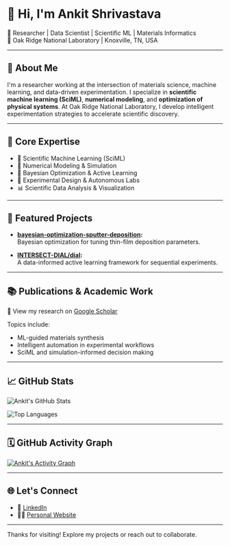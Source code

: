 # 👋 Hi, I'm Ankit Shrivastava

🔬 Researcher | Data Scientist | Scientific ML | Materials Informatics  
🏢 Oak Ridge National Laboratory | Knoxville, TN, USA  
<!--🌐 [ashriva.in](https://www.ashriva.in) | 📫 [contact@ashriva.in](mailto:contact@ashriva.in)-->

---

## 🧠 About Me

I'm a researcher working at the intersection of materials science, machine learning, and data-driven experimentation. I specialize in **scientific machine learning (SciML)**, **numerical modeling**, and **optimization of physical systems**. At Oak Ridge National Laboratory, I develop intelligent experimentation strategies to accelerate scientific discovery.

---

## 🧪 Core Expertise

- 🧠 Scientific Machine Learning (SciML)  
- 🧮 Numerical Modeling & Simulation  
- 🔁 Bayesian Optimization & Active Learning  
- 🧪 Experimental Design & Autonomous Labs  
- 📊 Scientific Data Analysis & Visualization

---

## 📂 Featured Projects

- **[bayesian-optimization-sputter-deposition](https://github.com/ashriva16/bayesian-optimization-sputter-deposition):**  
  Bayesian optimization for tuning thin-film deposition parameters.

- **[INTERSECT-DIAL/dial](https://github.com/INTERSECT-DIAL/dial):**  
  A data-informed active learning framework for sequential experiments.

---

## 📚 Publications & Academic Work

📖 View my research on [Google Scholar](https://scholar.google.com/citations?user=Zx4v13gAAAAJ&hl=en)

Topics include:
- ML-guided materials synthesis
- Intelligent automation in experimental workflows
- SciML and simulation-informed decision making

---

## 📈 GitHub Stats

![Ankit's GitHub Stats](https://github-readme-stats.vercel.app/api?username=ashriva16&show_icons=true&theme=default&count_private=true&hide_title=true)

![Top Languages](https://github-readme-stats.vercel.app/api/top-langs/?username=ashriva16&layout=compact&hide=Jupyter%20Notebook&theme=default)

---

## 🗓️ GitHub Activity Graph

[![Ankit's Activity Graph](https://github-readme-activity-graph.vercel.app/graph?username=ashriva16&theme=github-compact)](https://github.com/ashriva16)

---

## 🌐 Let's Connect

- 🔗 [LinkedIn](https://www.linkedin.com/in/ashriva16/)
- 🧑‍💻 [Personal Website](https://www.ashriva.in)

---

Thanks for visiting! Explore my projects or reach out to collaborate.


<!--
**ashriva16/ashriva16** is a ✨ _special_ ✨ repository because its `README.md` (this file) appears on your GitHub profile.

Here are some ideas to get you started:

- 🔭 I’m currently working on ...
- 🌱 I’m currently learning ...
- 👯 I’m looking to collaborate on ...
- 🤔 I’m looking for help with ...
- 💬 Ask me about ...
- 📫 How to reach me: ...
- 😄 Pronouns: ...
- ⚡ Fun fact: ...
-->
